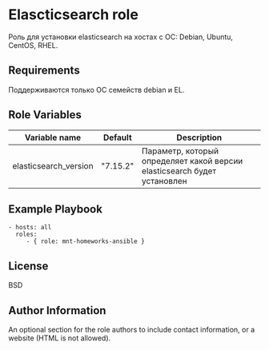 Elascticsearch role
=========

Роль для установки elasticsearch на хостах с ОС: Debian, Ubuntu, CentOS, RHEL.

Requirements
------------

Поддерживаются только ОС семейств debian и EL.

Role Variables
--------------

| Variable name | Default | Description |
|-----------------------|----------|-------------------------|
| elasticsearch_version | "7.15.2" | Параметр, который определяет какой версии elasticsearch будет установлен |

Example Playbook
----------------

    - hosts: all
      roles:
         - { role: mnt-homeworks-ansible }

License
-------

BSD

Author Information
------------------

An optional section for the role authors to include contact information, or a website (HTML is not allowed).
